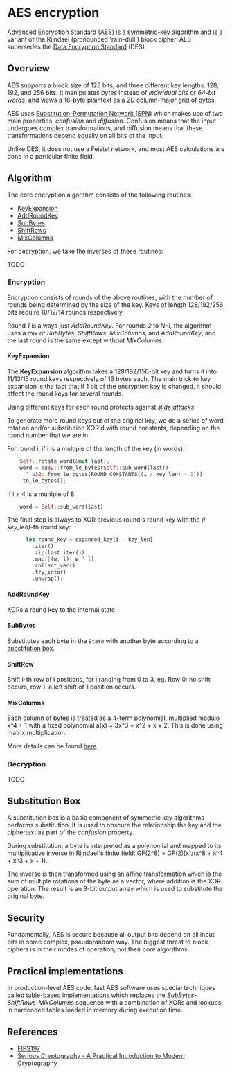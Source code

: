 # AES encryption

[Advanced Encryption Standard][aes] (AES) is a symmetric-key algorithm and is a variant of the Rijndael (pronounced 'rain-dull') block cipher. AES supersedes the [Data Encryption Standard][des] (DES).

## Overview

AES supports a block size of 128 bits, and three different key lengths: 128, 192, and 256 bits. It manipulates _bytes_ instead of _individual bits_ or _64-bit words_, and views a 16-byte plaintext as a 2D column-major grid of bytes.

AES uses [Substitution-Permutation Network (SPN)][spn] which makes use of two main properties: _confusion_ and _diffusion_. Confusion means that the input undergoes complex transformations, and diffusion means that these transformations depend equally on all bits of the input.

Unlike DES, it does not use a Feistel network, and most AES calculations are done in a particular finite field.


## Algorithm 

The core encryption algorithm consists of the following routines:
- [KeyExpansion](#KeyExpansion)
- [AddRoundKey](#AddRoundKey)
- [SubBytes](#SubBytes)
- [ShiftRows](#ShiftRows)
- [MixColumns](#MixColumns)

For decryption, we take the inverses of these routines:

TODO

### Encryption

Encryption consists of rounds of the above routines, with the number of rounds being determined by the size of the key. Keys of length 128/192/256 bits require 10/12/14 rounds respectively.

Round *1* is always just *AddRoundKey*. For rounds *2* to *N-1*, the algorithm uses a mix of *SubBytes*, *ShiftRows*, *MixColumns*, and *AddRoundKey*, and the last round is the same except without *MixColumns*.

#### KeyExpansion 

The **KeyExpansion** algorithm takes a 128/192/156-bit key and turns it into 11/13/15 round keys respectively of 16 bytes each. The main trick to key expansion is the fact that if 1 bit of the encryption key is changed, it should affect the round keys for several rounds.

Using different keys for each round protects against _[slide attacks]_.

To generate more round keys out of the original key, we do a series of word rotation and/or substitution XOR'd with round constants, depending on the round number that we are in.

For round **i**, if i is a multiple of the length of the key (in words):

```rust
    Self::rotate_word(&mut last);
    word = (u32::from_le_bytes(Self::sub_word(last))
      ^ u32::from_le_bytes(ROUND_CONSTANTS[(i / key_len) - 1]))
    .to_le_bytes();
```

if i + 4 is a multiple of 8:

```rust
    word = Self::sub_word(last)
```

The final step is always to XOR previous round's round key with the *(i - key_len)*-th round key:

```rust
      let round_key = expanded_key[i - key_len]
        .iter()
        .zip(last.iter())
        .map(|(w, l)| w ^ l)
        .collect_vec()
        .try_into()
        .unwrap();
```

#### AddRoundKey

XORs a round key to the internal state.

#### SubBytes

Substitutes each byte in the `State` with another byte according to a [substitution box](#substitution-box).

#### ShiftRow

Shift i-th row of i positions, for i ranging from 0 to 3, eg. Row 0: no shift occurs, row 1: a left shift of 1 position occurs.

#### MixColumns

Each column of bytes is treated as a 4-term polynomial, multiplied modulo x^4 + 1 with a fixed polynomial
a(x) = 3x^3 + x^2 + x + 2. This is done using matrix multiplication.

More details can be found [here][mixcolumns].


### Decryption

TODO

## Substitution Box

A substitution box is a basic component of symmetric key algorithms
performs substitution. It is used to obscure the relationship
the key and the ciphertext as part of the *confusion* property.

During substitution, a byte is interpreted as a polynomial and
mapped to its multiplicative inverse in [Rijndael's finite field][Rijndael ff]: GF(2^8) = GF(2)[x]/(x^8 + x^4 + x^3 + x + 1).

The inverse is then transformed using an affine transformation which is the sum of multiple rotations of the byte as a vector, where addition is the XOR operation. The result is an 8-bit output array which is used to substitute the original byte.

## Security

Fundamentally, AES is secure because all output bits depend on all input bits in some complex, pseudorandom way. The biggest threat to block ciphers is in their modes of operation, not their core algorithms.

## Practical implementations

In production-level AES code, fast AES software uses special techniques called table-based implementations which replaces the *SubBytes-ShiftRows-MixColumns* sequence with a combination of XORs and lookups in hardcoded tables loaded in memory during execution time.

## References 

- [FIPS197](fips197)
- [Serious Cryptography - A Practical Introduction to Modern Cryptography](seriouscrypto)

[aes]: https://en.wikipedia.org/wiki/Advanced_Encryption_Standard
[des]: ../des/README.md
[spn]: https://en.wikipedia.org/wiki/Substitution%E2%80%93permutation_network
[slide attacks]: https://en.wikipedia.org/wiki/Slide_attack
[mixcolumns]: https://en.wikipedia.org/wiki/Rijndael_MixColumns
[Rijndael ff]: https://en.wikipedia.org/wiki/Finite_field_arithmetic#Rijndael's_(AES)_finite_field
[fips197]: https://nvlpubs.nist.gov/nistpubs/FIPS/NIST.FIPS.197-upd1.pdf
[seriouscrypto]:https://nostarch.com/seriouscrypto
